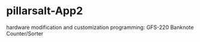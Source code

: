# pillarsalt-App2
hardware modification and customization programming: 
GFS-220 Banknote Counter/Sorter
